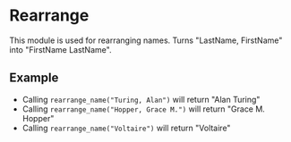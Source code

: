 Rearrange
=========

This module is used for rearranging names.
Turns "LastName, FirstName" into "FirstName LastName".

## Example

* Calling `rearrange_name("Turing, Alan")` will return "Alan Turing"
* Calling `rearrange_name("Hopper, Grace M.")` will return "Grace M. Hopper"
* Calling `rearrange_name("Voltaire")` will return "Voltaire"